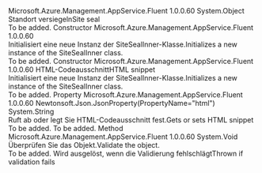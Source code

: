 <Type Name="SiteSealInner" FullName="Microsoft.Azure.Management.AppService.Fluent.Models.SiteSealInner">
  <TypeSignature Language="C#" Value="public class SiteSealInner" />
  <TypeSignature Language="ILAsm" Value=".class public auto ansi beforefieldinit SiteSealInner extends System.Object" />
  <TypeSignature Language="DocId" Value="T:Microsoft.Azure.Management.AppService.Fluent.Models.SiteSealInner" />
  <TypeSignature Language="VB.NET" Value="Public Class SiteSealInner" />
  <TypeSignature Language="F#" Value="type SiteSealInner = class" />
  <AssemblyInfo>
    <AssemblyName>Microsoft.Azure.Management.AppService.Fluent</AssemblyName>
    <AssemblyVersion>1.0.0.60</AssemblyVersion>
  </AssemblyInfo>
  <Base>
    <BaseTypeName>System.Object</BaseTypeName>
  </Base>
  <Interfaces />
  <Docs>
    <summary>
            <span data-ttu-id="7150b-101">Standort versiegeln</span><span class="sxs-lookup"><span data-stu-id="7150b-101">Site seal</span></span>
            </summary>
    <remarks>To be added.</remarks>
  </Docs>
  <Members>
    <Member MemberName=".ctor">
      <MemberSignature Language="C#" Value="public SiteSealInner ();" />
      <MemberSignature Language="ILAsm" Value=".method public hidebysig specialname rtspecialname instance void .ctor() cil managed" />
      <MemberSignature Language="DocId" Value="M:Microsoft.Azure.Management.AppService.Fluent.Models.SiteSealInner.#ctor" />
      <MemberSignature Language="VB.NET" Value="Public Sub New ()" />
      <MemberType>Constructor</MemberType>
      <AssemblyInfo>
        <AssemblyName>Microsoft.Azure.Management.AppService.Fluent</AssemblyName>
        <AssemblyVersion>1.0.0.60</AssemblyVersion>
      </AssemblyInfo>
      <Parameters />
      <Docs>
        <summary>
            <span data-ttu-id="7150b-102">Initialisiert eine neue Instanz der SiteSealInner-Klasse.</span><span class="sxs-lookup"><span data-stu-id="7150b-102">Initializes a new instance of the SiteSealInner class.</span></span>
            </summary>
        <remarks>To be added.</remarks>
      </Docs>
    </Member>
    <Member MemberName=".ctor">
      <MemberSignature Language="C#" Value="public SiteSealInner (string html);" />
      <MemberSignature Language="ILAsm" Value=".method public hidebysig specialname rtspecialname instance void .ctor(string html) cil managed" />
      <MemberSignature Language="DocId" Value="M:Microsoft.Azure.Management.AppService.Fluent.Models.SiteSealInner.#ctor(System.String)" />
      <MemberSignature Language="VB.NET" Value="Public Sub New (html As String)" />
      <MemberSignature Language="F#" Value="new Microsoft.Azure.Management.AppService.Fluent.Models.SiteSealInner : string -&gt; Microsoft.Azure.Management.AppService.Fluent.Models.SiteSealInner" Usage="new Microsoft.Azure.Management.AppService.Fluent.Models.SiteSealInner html" />
      <MemberType>Constructor</MemberType>
      <AssemblyInfo>
        <AssemblyName>Microsoft.Azure.Management.AppService.Fluent</AssemblyName>
        <AssemblyVersion>1.0.0.60</AssemblyVersion>
      </AssemblyInfo>
      <Parameters>
        <Parameter Name="html" Type="System.String" />
      </Parameters>
      <Docs>
        <param name="html"><span data-ttu-id="7150b-103">HTML-Codeausschnitt</span><span class="sxs-lookup"><span data-stu-id="7150b-103">HTML snippet</span></span></param>
        <summary>
            <span data-ttu-id="7150b-104">Initialisiert eine neue Instanz der SiteSealInner-Klasse.</span><span class="sxs-lookup"><span data-stu-id="7150b-104">Initializes a new instance of the SiteSealInner class.</span></span>
            </summary>
        <remarks>To be added.</remarks>
      </Docs>
    </Member>
    <Member MemberName="Html">
      <MemberSignature Language="C#" Value="public string Html { get; set; }" />
      <MemberSignature Language="ILAsm" Value=".property instance string Html" />
      <MemberSignature Language="DocId" Value="P:Microsoft.Azure.Management.AppService.Fluent.Models.SiteSealInner.Html" />
      <MemberSignature Language="VB.NET" Value="Public Property Html As String" />
      <MemberSignature Language="F#" Value="member this.Html : string with get, set" Usage="Microsoft.Azure.Management.AppService.Fluent.Models.SiteSealInner.Html" />
      <MemberType>Property</MemberType>
      <AssemblyInfo>
        <AssemblyName>Microsoft.Azure.Management.AppService.Fluent</AssemblyName>
        <AssemblyVersion>1.0.0.60</AssemblyVersion>
      </AssemblyInfo>
      <Attributes>
        <Attribute>
          <AttributeName>Newtonsoft.Json.JsonProperty(PropertyName="html")</AttributeName>
        </Attribute>
      </Attributes>
      <ReturnValue>
        <ReturnType>System.String</ReturnType>
      </ReturnValue>
      <Docs>
        <summary>
            <span data-ttu-id="7150b-105">Ruft ab oder legt Sie HTML-Codeausschnitt fest.</span><span class="sxs-lookup"><span data-stu-id="7150b-105">Gets or sets HTML snippet</span></span>
            </summary>
        <value>To be added.</value>
        <remarks>To be added.</remarks>
      </Docs>
    </Member>
    <Member MemberName="Validate">
      <MemberSignature Language="C#" Value="public virtual void Validate ();" />
      <MemberSignature Language="ILAsm" Value=".method public hidebysig newslot virtual instance void Validate() cil managed" />
      <MemberSignature Language="DocId" Value="M:Microsoft.Azure.Management.AppService.Fluent.Models.SiteSealInner.Validate" />
      <MemberSignature Language="VB.NET" Value="Public Overridable Sub Validate ()" />
      <MemberSignature Language="F#" Value="abstract member Validate : unit -&gt; unit&#xA;override this.Validate : unit -&gt; unit" Usage="siteSealInner.Validate " />
      <MemberType>Method</MemberType>
      <AssemblyInfo>
        <AssemblyName>Microsoft.Azure.Management.AppService.Fluent</AssemblyName>
        <AssemblyVersion>1.0.0.60</AssemblyVersion>
      </AssemblyInfo>
      <ReturnValue>
        <ReturnType>System.Void</ReturnType>
      </ReturnValue>
      <Parameters />
      <Docs>
        <summary>
            <span data-ttu-id="7150b-106">Überprüfen Sie das Objekt.</span><span class="sxs-lookup"><span data-stu-id="7150b-106">Validate the object.</span></span>
            </summary>
        <remarks>To be added.</remarks>
        <exception cref="T:Microsoft.Rest.ValidationException">
            <span data-ttu-id="7150b-107">Wird ausgelöst, wenn die Validierung fehlschlägt</span><span class="sxs-lookup"><span data-stu-id="7150b-107">Thrown if validation fails</span></span>
            </exception>
      </Docs>
    </Member>
  </Members>
</Type>
